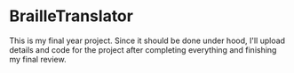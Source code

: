# BrailleTranslator
This is my final year project. Since it should be done under hood, I'll upload details and code for the project after completing everything and finishing my final review.
